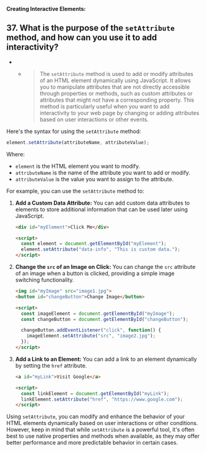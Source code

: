 **Creating Interactive Elements:**

## 37. What is the purpose of the `setAttribute` method, and how can you use it to add interactivity?

- - > The `setAttribute` method is used to add or modify attributes of an HTML element dynamically using JavaScript. It allows you to manipulate attributes that are not directly accessible through properties or methods, such as custom attributes or attributes that might not have a corresponding property. This method is particularly useful when you want to add interactivity to your web page by changing or adding attributes based on user interactions or other events.

Here's the syntax for using the `setAttribute` method:

```javascript
element.setAttribute(attributeName, attributeValue);
```

Where:
- `element` is the HTML element you want to modify.
- `attributeName` is the name of the attribute you want to add or modify.
- `attributeValue` is the value you want to assign to the attribute.

For example, you can use the `setAttribute` method to:

1. **Add a Custom Data Attribute:**
   You can add custom data attributes to elements to store additional information that can be used later using JavaScript.

   ```html
   <div id="myElement">Click Me</div>

   <script>
     const element = document.getElementById("myElement");
     element.setAttribute("data-info", "This is custom data.");
   </script>
   ```

2. **Change the `src` of an Image on Click:**
   You can change the `src` attribute of an image when a button is clicked, providing a simple image switching functionality.

   ```html
   <img id="myImage" src="image1.jpg">
   <button id="changeButton">Change Image</button>

   <script>
     const imageElement = document.getElementById("myImage");
     const changeButton = document.getElementById("changeButton");

     changeButton.addEventListener("click", function() {
       imageElement.setAttribute("src", "image2.jpg");
     });
   </script>
   ```

3. **Add a Link to an Element:**
   You can add a link to an element dynamically by setting the `href` attribute.

   ```html
   <a id="myLink">Visit Google</a>

   <script>
     const linkElement = document.getElementById("myLink");
     linkElement.setAttribute("href", "https://www.google.com");
   </script>
   ```

Using `setAttribute`, you can modify and enhance the behavior of your HTML elements dynamically based on user interactions or other conditions. However, keep in mind that while `setAttribute` is a powerful tool, it's often best to use native properties and methods when available, as they may offer better performance and more predictable behavior in certain cases.
